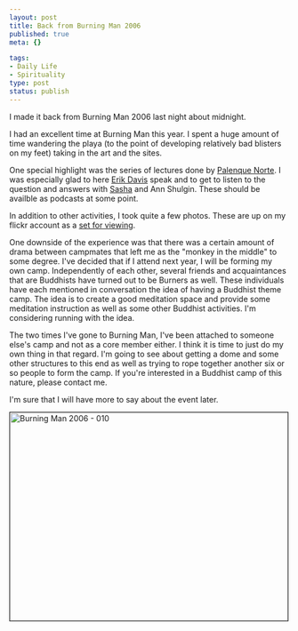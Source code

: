 ```yaml
--- 
layout: post
title: Back from Burning Man 2006
published: true
meta: {}

tags: 
- Daily Life
- Spirituality
type: post
status: publish
---
```

I made it back from Burning Man 2006 last night about midnight.

I had an excellent time at Burning Man this year. I spent a huge amount of time wandering the playa (to the point of developing relatively bad blisters on my feet) taking in the art and the sites.

One special highlight was the series of lectures done by <a href="http://www.matrixmasters.com/pn/">Palenque Norte</a>. I was especially glad to here <a href="http://www.techgnosis.com/">Erik Davis</a> speak and to get to listen to the question and answers with <a href="http://en.wikipedia.org/wiki/Alexander_Shulgin">Sasha</a> and Ann Shulgin. These should be availble as podcasts at some point.

In addition to other activities, I took quite a few photos. These are up on my flickr account as a <a href="http://www.flickr.com/photos/albill/sets/72157594267986064/">set for viewing</a>.

One downside of the experience was that there was a certain amount of drama between campmates that left me as the "monkey in the middle" to some degree. I've decided that if I attend next year, I will be forming my own camp. Independently of each other, several friends and acquaintances that are Buddhists have turned out to be Burners as well. These individuals have each mentioned in conversation the idea of having a Buddhist theme camp. The idea is to create a good meditation space and provide some meditation instruction as well as some other Buddhist activities. I'm considering running with the idea.

The two times I've gone to Burning Man, I've been attached to someone else's camp and not as a core member either. I think it is time to just do my own thing in that regard. I'm going to see about getting a dome and some other structures to this end as well as trying to rope together another six or so people to form the camp. If you're interested in a Buddhist camp of this nature, please contact me.

I'm sure that I will have more to say about the event later.

<a title="Photo Sharing" href="http://www.flickr.com/photos/albill/233612372/"><img width="500" height="375" border="1" alt="Burning Man 2006 - 010" src="http://static.flickr.com/84/233612372_a152589610.jpg" /></a>
